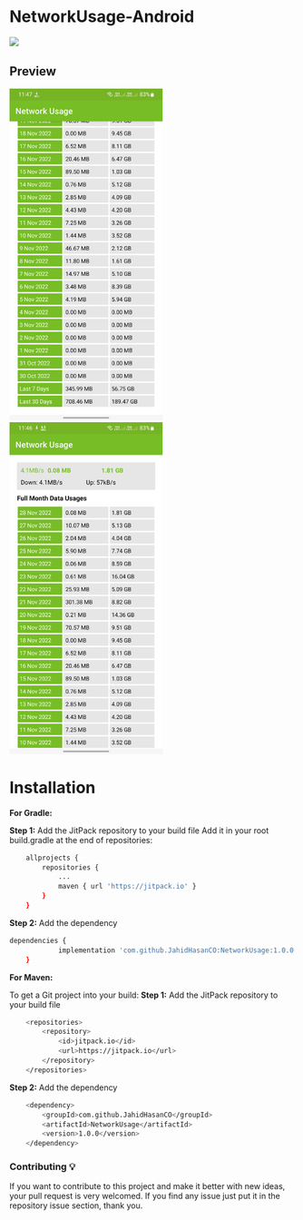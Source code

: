 # NetworkUsage-Android

[![](https://jitpack.io/v/JahidHasanCO/NetworkUsage.svg)](https://jitpack.io/#JahidHasanCO/NetworkUsage)

## Preview 
<img src="https://github.com/JahidHasanCO/NetworkUsage/blob/master/ART/s1.jpg" width="270" height="585"> <img src="https://github.com/JahidHasanCO/NetworkUsage/blob/master/ART/s2.jpg" width="270" height="585"> 

# Installation
**For Gradle:**

**Step 1:** Add the JitPack repository to your build file
Add it in your root build.gradle at the end of repositories:
```sh
	allprojects {
		repositories {
			...
			maven { url 'https://jitpack.io' }
		}
	}
```

**Step 2:** Add the dependency
```sh
dependencies {
	        implementation 'com.github.JahidHasanCO:NetworkUsage:1.0.0'
	}
```

**For Maven:**

To get a Git project into your build:
**Step 1:**  Add the JitPack repository to your build file

```sh
	<repositories>
		<repository>
		    <id>jitpack.io</id>
		    <url>https://jitpack.io</url>
		</repository>
	</repositories>
```

**Step 2:** Add the dependency

```sh
	<dependency>
	    <groupId>com.github.JahidHasanCO</groupId>
	    <artifactId>NetworkUsage</artifactId>
	    <version>1.0.0</version>
	</dependency>
```

### Contributing 💡
If you want to contribute to this project and make it better with new ideas, your pull request is very welcomed.
If you find any issue just put it in the repository issue section, thank you.
